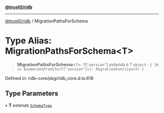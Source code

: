 [**@trust0/ridb**](../README.md)

***

[@trust0/ridb](../README.md) / MigrationPathsForSchema

# Type Alias: MigrationPathsForSchema\<T\>

> **MigrationPathsForSchema**\<`T`\>: `T`\[`"version"`\] *extends* `0` ? `object` : `{ [K in EnumerateFrom1To<T["version"]>]: MigrationFunction<T> }`

Defined in: ridb-core/pkg/ridb\_core.d.ts:619

## Type Parameters

• **T** *extends* [`SchemaType`](SchemaType.md)

